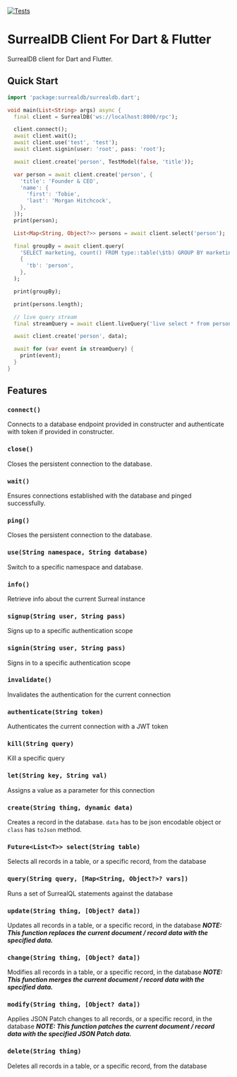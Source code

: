 [![Tests](https://github.com/duhanbalci/surrealdb_flutter/actions/workflows/dart-test.yml/badge.svg?branch=main)](https://github.com/duhanbalci/surrealdb_flutter/actions/workflows/dart-test.yml)

# SurrealDB Client For Dart & Flutter

SurrealDB client for Dart and Flutter.

## Quick Start

```dart
import 'package:surrealdb/surrealdb.dart';

void main(List<String> args) async {
  final client = SurrealDB('ws://localhost:8000/rpc');

  client.connect();
  await client.wait();
  await client.use('test', 'test');
  await client.signin(user: 'root', pass: 'root');

  await client.create('person', TestModel(false, 'title'));

  var person = await client.create('person', {
    'title': 'Founder & CEO',
    'name': {
      'first': 'Tobie',
      'last': 'Morgan Hitchcock',
    },
  });
  print(person);

  List<Map<String, Object?>> persons = await client.select('person');

  final groupBy = await client.query(
    'SELECT marketing, count() FROM type::table(\$tb) GROUP BY marketing',
    {
      'tb': 'person',
    },
  );

  print(groupBy);

  print(persons.length);

  // live query stream
  final streamQuery = await client.liveQuery('live select * from person');

  await client.create('person', data);

  await for (var event in streamQuery) {
    print(event);
  }
}
```

## Features

### `connect()`

Connects to a database endpoint provided in constructer and authenticate with token if provided in constructer.

### `close()`

Closes the persistent connection to the database.

### `wait()`

Ensures connections established with the database and pinged successfully.

### `ping()`

Closes the persistent connection to the database.

### `use(String namespace, String database)`

Switch to a specific namespace and database.

### `info()`

Retrieve info about the current Surreal instance

### `signup(String user, String pass)`

Signs up to a specific authentication scope

### `signin(String user, String pass)`

Signs in to a specific authentication scope

### `invalidate()`

Invalidates the authentication for the current connection

### `authenticate(String token)`

Authenticates the current connection with a JWT token

### `kill(String query)`

Kill a specific query

### `let(String key, String val)`

Assigns a value as a parameter for this connection

### `create(String thing, dynamic data)`

Creates a record in the database. `data` has to be json encodable object or `class` has `toJson` method.

### `Future<List<T>> select(String table)`

Selects all records in a table, or a specific record, from the database

### `query(String query, [Map<String, Object?>? vars])`

Runs a set of SurrealQL statements against the database

### `update(String thing, [Object? data])`

Updates all records in a table, or a specific record, in the database
**_NOTE: This function replaces the current document / record data with the specified data._**

### `change(String thing, [Object? data])`

Modifies all records in a table, or a specific record, in the database
**_NOTE: This function merges the current document / record data with the specified data._**

### `modify(String thing, [Object? data])`

Applies JSON Patch changes to all records, or a specific record, in the database
**_NOTE: This function patches the current document / record data with the specified JSON Patch data._**

### `delete(String thing)`

Deletes all records in a table, or a specific record, from the database
